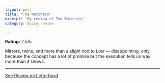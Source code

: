 ```yaml
---
layout: post
title: "The Watchers"
excerpt: "My review of The Watchers"
category: movie_review

---
```


**Rating:** 2.5/5

Mirrors, twins, and more than a slight nod to <i>Lost</i> — disappointing, only because the concept has a lot of promise but the execution tells us way more than it shows.

<hr>

[See Review on Letterboxd](https://boxd.it/6CYm53)
